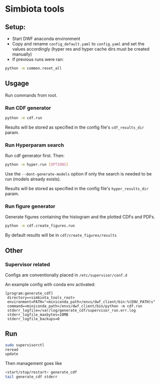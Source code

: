 # Simbiota tools

## Setup:
- Start DWF anaconda environment
- Copy and rename `config_default.yaml` to `config.yaml` and set the values accordingly (hyper res and hyper cache dirs must be created manually)
- If previous runs were ran:

```Bash 
python -m common.reset_all
```

## Usgage
Run commands from root.

### Run CDF generator

```Bash 
python -m cdf.run
```

Results will be stored as specified in the config file's `cdf_results_dir` param.

### Run Hyperparam search
Run cdf generator first. Then:

```Bash
python -m hyper.run [OPTIONS]
```

Use the `--dont-generate-models` option if only the search is needed to be run (models already exists). 

Results will be stored as specified in the config file's `hyper_results_dir` param.

### Run figure generator
Generate figures containing the histogram and the plotted CDFs and PDFs.

```Bash
python -m cdf.create_figures.run
```
By default results will be in `cdf/create_figures/results`

## Other

### Supervisor related
Configs are conventionally placed in `/etc/supervisor/conf.d`

An example config with conda env activated:
```
[program:generate_cdf]
 directory=<simbiota_tools_root>
 environment=PATH="<miniconda_path>/envs/dwf_client/bin:%(ENV_PATH)s"
 command=<miniconda_path>/envs/dwf_client/bin/python -m cdf.run
 stderr_logfile=/var/log/generate_cdf/supervisor_run.err.log
 stderr_logfile_maxbytes=10MB
 stderr_logfile_backups=0
```

## Run

```Bash
sudo supervisorctl
reread
update
```

Then management goes like
```Bash
<start/stop/restart> generate_cdf
tail generate_cdf stderr
```